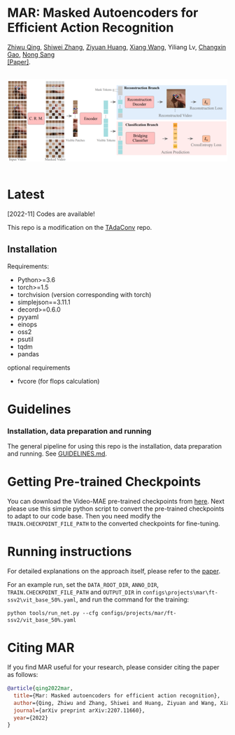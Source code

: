 # MAR: Masked Autoencoders for Efficient Action Recognition
[Zhiwu Qing](https://scholar.google.com/citations?user=q9refl4AAAAJ&hl=zh-CN&authuser=1), [Shiwei Zhang](https://www.researchgate.net/profile/Shiwei-Zhang-14), [Ziyuan Huang](https://huang-ziyuan.github.io/), [Xiang Wang](https://scholar.google.com/citations?user=cQbXvkcAAAAJ&hl=zh-CN&oi=sra), Yiliang Lv, [Changxin Gao](https://scholar.google.com/citations?user=4tku-lwAAAAJ&hl=zh-CN), [Nong Sang](https://scholar.google.com/citations?user=ky_ZowEAAAAJ&hl=zh-CN) <br/>
[[Paper]](https://arxiv.org/pdf/2207.11660.pdf).

<br/>
<div align="center">
    <img src="framework.png" />
</div>
<br/>

# Latest

[2022-11] Codes are available!

This repo is a modification on the [TAdaConv](https://github.com/alibaba-mmai-research/TAdaConv) repo.
## Installation

Requirements:
- Python>=3.6
- torch>=1.5
- torchvision (version corresponding with torch)
- simplejson==3.11.1
- decord>=0.6.0
- pyyaml
- einops
- oss2
- psutil
- tqdm
- pandas

optional requirements
- fvcore (for flops calculation)

# Guidelines

### Installation, data preparation and running

The general pipeline for using this repo is the installation, data preparation and running.
See [GUIDELINES.md](https://github.com/alibaba-mmai-research/TAdaConv/blob/main/GUIDELINES.md).

# Getting Pre-trained Checkpoints
You can download the Video-MAE pre-trained checkpoints from [here](https://github.com/MCG-NJU/VideoMAE/blob/main/MODEL_ZOO.md).
Next please use this simple python script to convert the pre-trained checkpoints to adapt to our code base.
Then you need modify the `TRAIN.CHECKPOINT_FILE_PATH` to the converted checkpoints for fine-tuning.


# Running instructions
<!-- To train the model with MAR, set the `_BASE_RUN` to point to `configs/pool/run/training/simclr.yaml`. See `configs/projects/hico/simclr_*_s3dg.yaml` for more details. Alternatively, you can also find some pre-trained model in the `MODEL_ZOO.md`. -->


For detailed explanations on the approach itself, please refer to the [paper](https://arxiv.org/pdf/2207.11660.pdf).

For an example run, set the `DATA_ROOT_DIR`, `ANNO_DIR`, `TRAIN.CHECKPOINT_FILE_PATH` and `OUTPUT_DIR` in `configs\projects\mar\ft-ssv2\vit_base_50%.yaml`, and run the command for the training:
```
python tools/run_net.py --cfg configs/projects/mar/ft-ssv2/vit_base_50%.yaml
```


# Citing MAR
If you find MAR useful for your research, please consider citing the paper as follows:
```BibTeX
@article{qing2022mar,
  title={Mar: Masked autoencoders for efficient action recognition},
  author={Qing, Zhiwu and Zhang, Shiwei and Huang, Ziyuan and Wang, Xiang and Wang, Yuehuan and Lv, Yiliang and Gao, Changxin and Sang, Nong},
  journal={arXiv preprint arXiv:2207.11660},
  year={2022}
}
```
